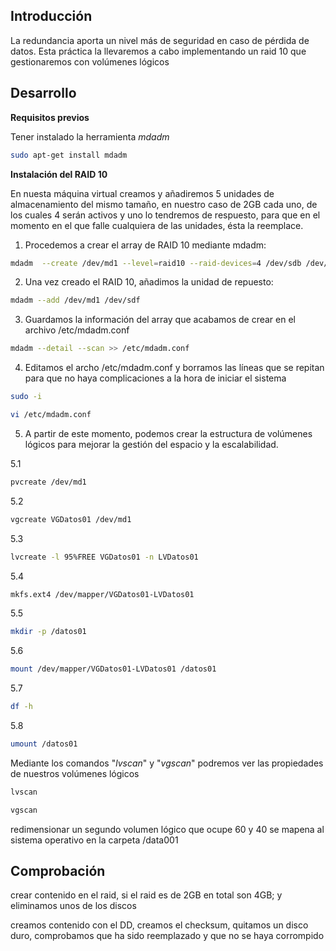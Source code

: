 ## Introducción

La redundancia aporta un nivel más de seguridad en caso de pérdida de datos. Esta práctica la llevaremos a cabo implementando un raid 10 que gestionaremos con volúmenes lógicos


## Desarrollo

**Requisitos previos**

Tener instalado la herramienta *mdadm*
```bash
sudo apt-get install mdadm
```
**Instalación del RAID 10**

En nuesta máquina virtual creamos y añadiremos 5 unidades de almacenamiento del mismo tamaño, en nuestro caso de 2GB cada uno, de los cuales 4 serán activos y uno lo tendremos de respuesto, para que en el momento en el que falle cualquiera de las unidades, ésta la reemplace. 

1. Procedemos a crear el array de RAID 10 mediante mdadm:
```bash
mdadm  --create /dev/md1 --level=raid10 --raid-devices=4 /dev/sdb /dev/sdc /dev/sdd /dev/sde
```

2. Una vez creado el RAID 10, añadimos la unidad de repuesto:

```bash
mdadm --add /dev/md1 /dev/sdf
```

3. Guardamos la información del array que acabamos de crear en el archivo /etc/mdadm.conf

```bash
mdadm --detail --scan >> /etc/mdadm.conf
```

4. Editamos el archo /etc/mdadm.conf y borramos las líneas que se repitan para que no haya complicaciones a la hora de iniciar el sistema
```bash
sudo -i
```
```bash
vi /etc/mdadm.conf
```

5. A partir de este momento, podemos crear la estructura de volúmenes lógicos para mejorar la gestión del espacio y la escalabilidad.

5.1
```bash
pvcreate /dev/md1
```
5.2
```bash
vgcreate VGDatos01 /dev/md1
```
5.3
```bash
lvcreate -l 95%FREE VGDatos01 -n LVDatos01
```
5.4
```bash
mkfs.ext4 /dev/mapper/VGDatos01-LVDatos01
```
5.5
```bash
mkdir -p /datos01
```
5.6
```bash
mount /dev/mapper/VGDatos01-LVDatos01 /datos01
```
5.7
```bash
df -h
```
5.8
```bash
umount /datos01
```


Mediante los comandos "*lvscan*" y "*vgscan*" podremos ver las propiedades de nuestros volúmenes lógicos
```bash
lvscan
```
```bash
vgscan
```

redimensionar un segundo volumen lógico que ocupe 60 y 40
se mapena al sistema operativo en la carpeta /data001



## Comprobación

crear contenido en el raid, si el raid es de 2GB en total son 4GB; y eliminamos unos de los discos

creamos contenido con el DD, creamos el checksum, quitamos un disco duro, comprobamos que ha sido reemplazado y que no se haya corrompido
